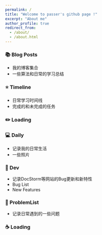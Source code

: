```yaml
---
permalink: /
title: "Welcome to passer's github page !"
excerpt: "About me"
author_profile: true
redirect_from:
  - /about/
  - /about.html
---
```


### 📚 Blog Posts
* 我的博客集合
* 一些算法和日常的学习总结

### ⭐️ Timeline
* 日常学习时间线
* 完成的和未完成的任务

### ✏️ Loading
### 💻 Daily
* 记录我的日常生活
* 一些照片

### 🎨 Dev
* 记录DocStorm等网站的Bug更新和新特性
* Bug List
* New Features

### 💾 ProblemList
* 记录日常遇到的一些问题

### ☕️ Loading
